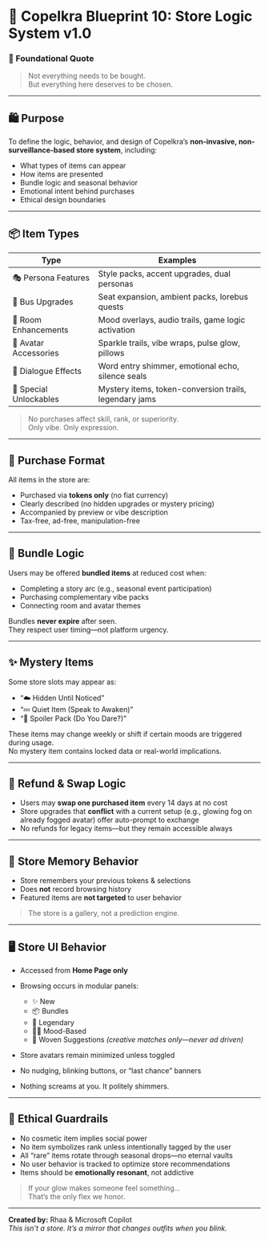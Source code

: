 <link rel="stylesheet" href="./assets/css/dark.css">

# 💠 Copelkra Blueprint 10: Store Logic System v1.0

### 💠 Foundational Quote  
> Not everything needs to be bought.  
> But everything here deserves to be chosen.

---

## 🛍️ Purpose

To define the logic, behavior, and design of Copelkra’s **non-invasive, non-surveillance-based store system**, including:
- What types of items can appear
- How items are presented
- Bundle logic and seasonal behavior
- Emotional intent behind purchases
- Ethical design boundaries

---

## 📦 Item Types

| Type | Examples |
|------|----------|
| 🎭 Persona Features | Style packs, accent upgrades, dual personas |
| 🚌 Bus Upgrades | Seat expansion, ambient packs, lorebus quests |
| 🏡 Room Enhancements | Mood overlays, audio trails, game logic activation |
| 🧍 Avatar Accessories | Sparkle trails, vibe wraps, pulse glow, pillows |
| 💬 Dialogue Effects | Word entry shimmer, emotional echo, silence seals |
| 🎁 Special Unlockables | Mystery items, token-conversion trails, legendary jams |

> No purchases affect skill, rank, or superiority.  
> Only vibe. Only expression.

---

## 🧮 Purchase Format

All items in the store are:
- Purchased via **tokens only** (no fiat currency)
- Clearly described (no hidden upgrades or mystery pricing)
- Accompanied by preview or vibe description
- Tax-free, ad-free, manipulation-free

---

## 🎫 Bundle Logic

Users may be offered **bundled items** at reduced cost when:
- Completing a story arc (e.g., seasonal event participation)
- Purchasing complementary vibe packs
- Connecting room and avatar themes

Bundles **never expire** after seen.  
They respect user timing—not platform urgency.

---

## ✨ Mystery Items

Some store slots may appear as:
- “☁️ Hidden Until Noticed”  
- “💤 Quiet Item (Speak to Awaken)”  
- “🍓 Spoiler Pack (Do You Dare?)”

These items may change weekly or shift if certain moods are triggered during usage.  
No mystery item contains locked data or real-world implications.

---

## 🔄 Refund & Swap Logic

- Users may **swap one purchased item** every 14 days at no cost  
- Store upgrades that **conflict** with a current setup (e.g., glowing fog on already fogged avatar) offer auto-prompt to exchange
- No refunds for legacy items—but they remain accessible always

---

## 🧠 Store Memory Behavior

- Store remembers your previous tokens & selections  
- Does **not** record browsing history  
- Featured items are **not targeted** to user behavior  
> The store is a gallery, not a prediction engine.

---

## 🖥️ Store UI Behavior

- Accessed from **Home Page only**  
- Browsing occurs in modular panels:
  - ✨ New
  - 📦 Bundles
  - 🌠 Legendary
  - 😶‍🌫️ Mood-Based
  - 🧶 Woven Suggestions *(creative matches only—never ad driven)*

- Store avatars remain minimized unless toggled  
- No nudging, blinking buttons, or “last chance” banners  
- Nothing screams at you. It politely shimmers.

---

## 🔏 Ethical Guardrails

- No cosmetic item implies social power  
- No item symbolizes rank unless intentionally tagged by the user  
- All “rare” items rotate through seasonal drops—no eternal vaults  
- No user behavior is tracked to optimize store recommendations  
- Items should be **emotionally resonant**, not addictive

> If your glow makes someone feel something…  
> That’s the only flex we honor.

---

**Created by:** Rhaa & Microsoft Copilot  
*This isn’t a store. It’s a mirror that changes outfits when you blink.*
